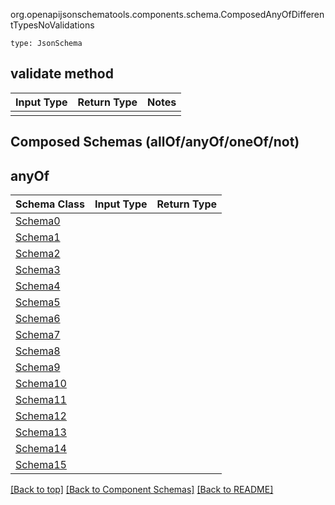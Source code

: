 org.openapijsonschematools.components.schema.ComposedAnyOfDifferentTypesNoValidations
```
type: JsonSchema
```

## validate method
Input Type | Return Type | Notes
------------ | ------------- | -------------
 |  |

## Composed Schemas (allOf/anyOf/oneOf/not)
## anyOf
Schema Class | Input Type | Return Type
------------ | ---------- | -----------
[Schema0](#) |  | 
[Schema1](#) |  | 
[Schema2](#) |  | 
[Schema3](#) |  | 
[Schema4](#) |  | 
[Schema5](#) |  | 
[Schema6](#) |  | 
[Schema7](#) |  | 
[Schema8](#) |  | 
[Schema9](#) |  | 
[Schema10](#) |  | 
[Schema11](#) |  | 
[Schema12](#) |  | 
[Schema13](#) |  | 
[Schema14](#) |  | 
[Schema15](#) |  | 

















[[Back to top]](#top) [[Back to Component Schemas]](../../../README.md#Component-Schemas) [[Back to README]](../../../README.md)
